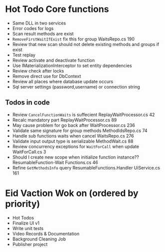 ﻿# Hot Todo Core functions
* Same DLL in two services
* Error codes for logs
* Scan result methods are exist
* `RemoveFirstWaitIfExist` fix this for group	WaitsRepo.cs	190
* Review that new scan should not delete existing methods and groups if exist
* Test replay
* Review activate and deactivate function
* Use IMaterializationInterceptor to set entity dependencies
* Review check after locks
* Remove direct use for DbContext
* Review all places where database update occurs
* Sql server settings (password,username) or connection string

## Todos in code
* Review `CancelFunctionWaits` is suffecient	ReplayWaitProcessor.cs	42
* Recalc mandatory part	ReplayWaitProcessor.cs	89
* May cause problem for go back after	WaitProcessor.cs	236
* Validate same signature for group methods	MethodIdsRepo.cs	74
* Handle sub functions waits when cancel WaitsRepo.cs	276
* Validate input output type is serializable	MethodWait.cs	88
* Review concurrency exceptions for `WaitForCall` when update	WaitForCall.cs	3
* Should I create new scope when initialize function instance??	ResumableFunction-Wait Functions.cs	46
* Refine `GetMethodsInfo` query	ResumableFunctions.Handler	UiService.cs	161

# Eid Vaction Wok on (ordered by priority)
* Hot Todos
* Finalize UI v1
* Write unit tests
* Video Records & Documentation
* Background Cleaning Job
* Publisher project